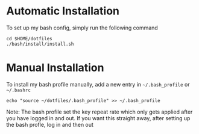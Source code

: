 # Automatic Installation
To set up my bash config, simply run the following command
```
cd $HOME/dotfiles
./bash/install/install.sh
```

# Manual Installation
To install my bash profile manually, add a new entry in `~/.bash_profile` or `~/.bashrc`
```
echo "source ~/dotfiles/.bash_profile" >> ~/.bash_profile
```

Note: 
The bash profile set the key repeat rate which only gets applied after you have logged in and out.
If you want this straight away, after setting up the bash profle, log in and then out
